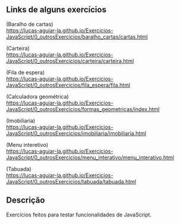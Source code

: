 ## Links de alguns exercícios

(Baralho de cartas) <br/>
https://lucas-aguiar-la.github.io/Exercicios-JavaScript/0_outrosExercicios/baralho_cartas/cartas.html

(Carteira) <br/>
https://lucas-aguiar-la.github.io/Exercicios-JavaScript/0_outrosExercicios/carteira/carteira.html

(Fila de espera) <br/>
https://lucas-aguiar-la.github.io/Exercicios-JavaScript/0_outrosExercicios/fila_espera/fila.html

(Calculadora geométrica) <br/>
https://lucas-aguiar-la.github.io/Exercicios-JavaScript/0_outrosExercicios/formas_geometricas/index.html

(Imobiliaria) <br/>
https://lucas-aguiar-la.github.io/Exercicios-JavaScript/0_outrosExercicios/imobiliaria/imobiliaria.html

(Menu interetivo) <br/>
https://lucas-aguiar-la.github.io/Exercicios-JavaScript/0_outrosExercicios/menu_interativo/menu_interativo.html

(Tabuada) <br/>
https://lucas-aguiar-la.github.io/Exercicios-JavaScript/0_outrosExercicios/tabuada/tabuada.html

## Descrição
Exercícios feitos para testar funcionalidades de JavaScript.